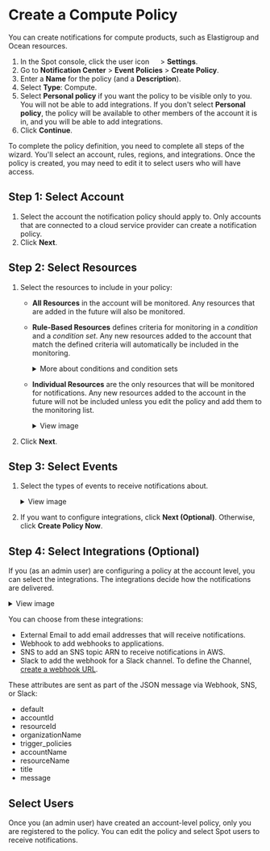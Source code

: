 # Create a Compute Policy

You can create notifications for compute products, such as Elastigroup and Ocean resources.

1. In the Spot console, click the user icon <img height="14" src="https://docs.spot.io/administration/_media/usericon.png">  > **Settings**.
2. Go to **Notification Center** > **Event Policies** > **Create Policy**.
3. Enter a **Name** for the policy (and a **Description**).
4. Select **Type**: Compute.
5. Select **Personal policy** if you want the policy to be visible only to you. You will not be able to add integrations. If you don't select **Personal policy**, the policy will be available to other members of the account it is in, and you will be able to add integrations.
6. Click **Continue**.

To complete the policy definition, you need to complete all steps of the wizard. You'll select an account, rules, regions, and integrations. Once the policy is created, you may need to edit it to select users who will have access.

## Step 1: Select Account

1. Select the account the notification policy should apply to. Only accounts that are connected to a cloud service provider can create a notification policy.
2. Click **Next**.

## Step 2: Select Resources

1. Select the resources to include in your policy:
   * **All Resources** in the account will be monitored. Any resources that are added in the future will also be monitored.
   * **Rule-Based Resources** defines criteria for monitoring in a <i>condition</i> and a <i>condition set</i>. Any new resources added to the account that match the defined criteria will automatically be included in the monitoring.

     <details>
      <summary markdown="span">More about conditions and condition sets</summary>

     * A <i>Condition Set</i> is a group of one or more conditions. When there are multiple condition sets, they relate to each other with an <i>OR</i> operation.
     * A <i>Condition</i> is a rule within a condition set. Multiple conditions within a condition set, relate to each other with an AND operation.

       <img width="583" alt="eventpolicy-createcompute-1" src="https://github.com/user-attachments/assets/0f6692fa-d0dd-4257-927f-120a2d4d3685">
       
       Each condition contains:
        - Identifier: the resource type to be monitored, such as:
          - Name
          - ID
          - Region
          - AMI
          - Tag
          - Load Balancer
          - Availability Zone
          - Security Group
        - Operator: The criterion for matching a search, such as:
          - Is
          - Is not
          - Contains
          - Does Not Contain
          - Begins with
          - Ends with
        - Value: The string to be matched, such as a:
          - Phrase
          - Word
          - Part of a word
  
    </details>

   * **Individual Resources** are the only resources that will be monitored for notifications. Any new resources added to the account in the future will not be included unless you edit the policy and add them to the monitoring list.
     <details>
      <summary markdown="span">View image</summary>

     <img alt="eventpolicy-createcompute-2" src="https://github.com/user-attachments/assets/cbd6966b-c849-4d29-841a-45e25e080d2c">
     
    </details>
     
2. Click **Next**.

## Step 3: Select Events

1. Select the types of events to receive notifications about.
   
      <details>
      <summary markdown="span">View image</summary>

      <img width="650" alt="eventpolicy-createcompute-3" src="https://github.com/user-attachments/assets/7f6c5803-dd33-437f-8c1a-c8cdbe5f091b">
     
    </details>

2. If you want to configure integrations, click **Next (Optional)**. Otherwise, click **Create Policy Now**.

## Step 4: Select Integrations (Optional)

If you (as an admin user) are configuring a policy at the account level, you can select the integrations. The integrations decide how the notifications are delivered.

<details>
      <summary markdown="span">View image</summary>

  <img width="420" alt="eventpolicy-createcompute-4" src="https://github.com/user-attachments/assets/8b7d1639-cfc3-4e57-9208-73f5ce2b5bde">
     
   </details>

You can choose from these integrations:

- External Email to add email addresses that will receive notifications.
- Webhook to add webhooks to applications.
- SNS to add an SNS topic ARN to receive notifications in AWS.
- Slack to add the webhook for a Slack channel. To define the Channel, [create a webhook URL](https://spinnakerteam.slack.com/apps/A0F7XDUAZ-incoming-webhooks).

These attributes are sent as part of the JSON message via Webhook, SNS, or Slack:
- default
- accountId
- resourceId
- organizationName
- trigger_policies
- accountName
- resourceName
- title
- message

## Select Users

Once you (an admin user) have created an account-level policy, only you are registered to the policy. You can edit the policy and select Spot users to receive notifications.
